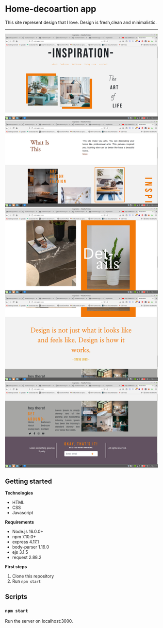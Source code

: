 # Home-decoartion app

This site represent design that I love. Design is fresh,clean and minimalistic.

---

<img src="inspiration-app-01.png" alt="main-page" width="600" aling="center"/>
<img src="inspiration-app-02.png" alt="main-page" width="600" aling="center"/>
<img src="inspiration-app-03.png" alt="main-page" width="600" aling="center"/>
<img src="inspiration-app-04.png" alt="main-page" width="600" aling="center"/>
<img src="inspiration-app-05.png" alt="main-page" width="600" aling="center"/>

## Getting started

**Technologies**

- HTML
- CSS
- Javascript

**Requirements**

- Node.js 16.0.0+
- npm 7.10.0+
- express 4.17.1
- body-parser 1.19.0
- ejs 3.1.5
- request 2.88.2

**First steps**

1. Clone this repository
2. Run `npm start`

## Scripts

### `npm start`

Run the server on localhost:3000.

